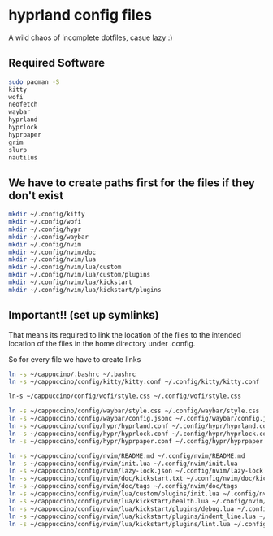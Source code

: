 # hyprland config files

A wild chaos of incomplete dotfiles, casue lazy :)

## Required Software

```bash
sudo pacman -S
kitty
wofi
neofetch
waybar
hyprland
hyprlock
hyprpaper
grim
slurp
nautilus
```

## We have to create paths first for the files if they don't exist

```bash
mkdir ~/.config/kitty
mkdir ~/.config/wofi
mkdir ~/.config/hypr
mkdir ~/.config/waybar
mkdir ~/.config/nvim
mkdir ~/.config/nvim/doc
mkdir ~/.config/nvim/lua
mkdir ~/.config/nvim/lua/custom
mkdir ~/.config/nvim/lua/custom/plugins
mkdir ~/.config/nvim/lua/kickstart
mkdir ~/.config/nvim/lua/kickstart/plugins
```

## Important!! (set up symlinks)

That means its required to link the location of the files to the intended location of the files in the home directory under .config.

So for every file we have to create links 

```bash
ln -s ~/cappucino/.bashrc ~/.bashrc
ln -s ~/cappuccino/config/kitty/kitty.conf ~/.config/kitty/kitty.conf

ln-s ~/cappuccino/config/wofi/style.css ~/.config/wofi/style.css

ln -s ~/cappuccino/config/waybar/style.css ~/.config/waybar/style.css
ln -s ~/cappuccino/config/waybar/config.jsonc ~/.config/waybar/config.jsonc
ln -s ~/cappuccino/config/hypr/hyprland.conf ~/.config/hypr/hyprland.conf
ln -s ~/cappuccino/config/hypr/hyprlock.conf ~/.config/hypr/hyprlock.conf
ln -s ~/cappuccino/config/hypr/hyprpaper.conf ~/.config/hypr/hyprpaper.conf

ln -s ~/cappuccino/config/nvim/README.md ~/.config/nvim/README.md
ln -s ~/cappuccino/config/nvim/init.lua ~/.config/nvim/init.lua
ln -s ~/cappuccino/config/nvim/lazy-lock.json ~/.config/nvim/lazy-lock.json
ln -s ~/cappuccino/config/nvim/doc/kickstart.txt ~/.config/nvim/doc/kickstart.txt
ln -s ~/cappuccino/config/nvim/doc/tags ~/.config/nvim/doc/tags
ln -s ~/cappuccino/config/nvim/lua/custom/plugins/init.lua ~/.config/nvim/lua/custom/plugins/init.lua
ln -s ~/cappuccino/config/nvim/lua/kickstart/health.lua ~/.config/nvim/lua/kickstart/health.lua
ln -s ~/cappuccino/config/nvim/lua/kickstart/plugins/debug.lua ~/.config/nvim/lua/kickstart/plugins/debug.lua
ln -s ~/cappuccino/config/nvim/lua/kickstart/plugins/indent_line.lua ~/.config/nvim/lua/kickstart/plugins/indent_line.lua
ln -s ~/cappuccino/config/nvim/lua/kickstart/plugins/lint.lua ~/.config/nvim/lua/kickstart/plugins/lint.lua
```
